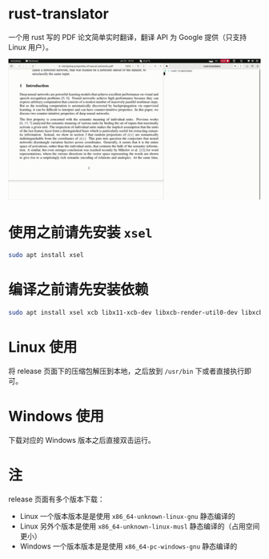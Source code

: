 # rust-translator

一个用 rust 写的 PDF 论文简单实时翻译，翻译 API 为 Google 提供（只支持 Linux 用户）。

![example](./vids/example.gif)

# 使用之前请先安装 `xsel`

```bash
sudo apt install xsel
```

# 编译之前请先安装依赖
```bash
sudo apt install xsel xcb libx11-xcb-dev libxcb-render-util0-dev libxcb-shape0-dev libxcb-xfixes0-dev
```

# Linux 使用

将 release 页面下的压缩包解压到本地，之后放到 `/usr/bin` 下或者直接执行即可。

# Windows 使用

下载对应的 Windows 版本之后直接双击运行。

# 注

release 页面有多个版本下载：
* Linux 一个版本版本是是使用 `x86_64-unknown-linux-gnu` 静态编译的
* Linux 另外个版本是使用 `x86_64-unknown-linux-musl` 静态编译的（占用空间更小）
* Windows 一个版本版本是是使用 `x86_64-pc-windows-gnu` 静态编译的

